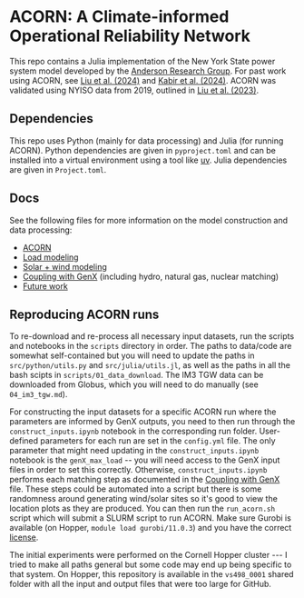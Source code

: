 # ACORN: A Climate-informed Operational Reliability Network

This repo contains a Julia implementation of the New York State power system model developed by the [Anderson Research Group](https://andersonenergylab-cornell.github.io/). For past work using ACORN, see [Liu et al. (2024)](https://arxiv.org/abs/2307.15079) and [Kabir et al. (2024)](https://doi.org/10.1016/j.renene.2024.120013). ACORN was validated using NYISO data from 2019, outlined in [Liu et al. (2023)](https://ieeexplore.ieee.org/document/9866561).

## Dependencies
This repo uses Python (mainly for data processing) and Julia (for running ACORN). Python dependencies are given in `pyproject.toml` and can be installed into a virtual environment using a tool like [uv](https://docs.astral.sh/uv/). Julia dependencies are given in `Project.toml`.

## Docs
See the following files for more information on the model construction and data processing: 
- [ACORN](docs/acorn.md)
- [Load modeling](docs/load_modeling.md)
- [Solar + wind modeling](docs/gen_modeling.md)
- [Coupling with GenX](docs/coupling_to_GenX.md) (including hydro, natural gas, nuclear matching)
- [Future work](docs/todo.md)

## Reproducing ACORN runs

To re-download and re-process all necessary input datasets, run the scripts and notebooks in the `scripts` directory in order. The paths to data/code are somewhat self-contained but you will need to update the paths in `src/python/utils.py` and `src/julia/utils.jl`, as well as the paths in all the bash scipts in `scripts/01_data_download`. The IM3 TGW data can be downloaded from Globus, which you will need to do manually (see `04_im3_tgw.md`). 

For constructing the input datasets for a specific ACORN run where the parameters are informed by GenX outputs, you need to then run through the `construct_inputs.ipynb` notebook in the corresponding run folder. User-defined parameters for each run are set in the `config.yml` file. The only parameter that might need updating in the  `construct_inputs.ipynb` notebook is the `genX_max_load` -- you will need access to the GenX input files in order to set this correctly. Otherwise, `construct_inputs.ipynb` performs each matching step as documented in the [Coupling with GenX](docs/coupling_to_GenX.md) file. These steps could be automated into a script but there is some randomness around generating wind/solar sites so it's good to view the location plots as they are produced. You can then run the `run_acorn.sh` script which will submit a SLURM script to run ACORN. Make sure Gurobi is available (on Hopper, `module load gurobi/11.0.3`) and you have the correct [license](https://www.gurobi.com/features/academic-wls-license/).

The initial experiments were performed on the Cornell Hopper cluster --- I tried to make all paths general but some code may end up being specific to that system. On Hopper, this repository is available in the `vs498_0001` shared folder with all the input and output files that were too large for GitHub.



